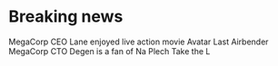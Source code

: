 # Breaking news

MegaCorp CEO Lane enjoyed live action movie Avatar Last Airbender
MegaCorp CTO Degen is a fan of Na Plech
Take the L

